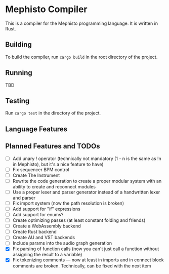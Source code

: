 # Mephisto Compiler

This is a compiler for the Mephisto programming language. It is written in Rust.

## Building

To build the compiler, run `cargo build` in the root directory of the project.

## Running

TBD

## Testing

Run `cargo test` in the directory of the project.

## Language Features

## Planned Features and TODOs

* [ ] Add unary ! operator (technically not mandatory (1 - n is the same as !n in Mephisto), but it's a nice feature to have)
* [ ] Fix sequencer BPM control
* [ ] Create The Instrument
* [ ] Rewrite the code generation to create a proper modular system with an ability to create and reconnect modules
* [ ] Use a proper lexer and parser generator instead of a handwritten lexer and parser
* [ ] Fix import system (now the path resolution is broken)
* [ ] Add support for "if" expressions
* [ ] Add support for enums?
* [ ] Create optimizing passes (at least constant folding and friends)
* [ ] Create a WebAssembly backend
* [ ] Create Rust backend
* [ ] Create AU and VST backends
* [ ] Include params into the audio graph generation
* [x] Fix parsing of function calls (now you can't just call a function without assigning the result to a variable)
* [x] Fix tokenizing comments — now at least in imports and in connect block comments are broken. Technically, can be fixed with the next item
